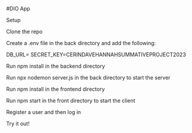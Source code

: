 #DIO App


Setup

Clone the repo

Create a .env file in the back directory and add the following:

DB_URL=
SECRET_KEY=CERINDAVEHANNAHSUMMATIVEPROJECT2023

Run npm install in the backend directory

Run npx nodemon server.js in the back directory to start the server

Run npm install in the frontend directory

Run npm start in the front directory to start the client

Register a user and then log in

Try it out!
